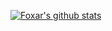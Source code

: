[![Foxar's github stats](https://github-readme-stats.vercel.app/api?username=Foxar?theme=calm)](https://github.com/Foxar/github-readme-stats)
